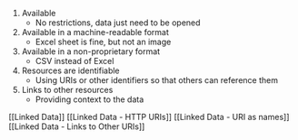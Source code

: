 1. Available
	- No restrictions, data just need to be opened
2. Available in a machine-readable format
	-  Excel sheet is fine, but not an image
3. Available in a non-proprietary format
	- CSV instead of Excel
4. Resources are identifiable
	- Using URIs or other identifiers so that others can reference them
5. Links to other resources
	- Providing context to the data

[[Linked Data]]
[[Linked Data - HTTP URIs]]
[[Linked Data - URI as names]]
[[Linked Data - Links to Other URIs]]